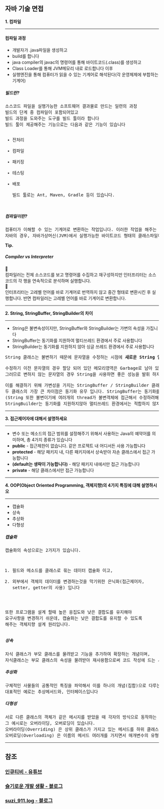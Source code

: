 <h2>자바 기술 면접</h2>
<b>1. 컴파일</b><br>
<hr>
<h4>컴파일 과정</h4>
<ul>
  <li>개발자가 .java파일을 생성하고</li>
  <li>build를 합니다</li>
  <li>java compiler의 javac의 명령어를 통해 바이트코드(.class)를 생성하고</li>
  <li>Class Loader를 통해 JVM메모리 내로 로드합니다 이후</li>
  <li>실행엔진을 통해 컴퓨터가 읽을 수 있는 기계어로 해석된다(각 운영체제에 부합하는 기계어)</li>
</ul>
<h5>빌드란?</h5>
<pre>
소스코드 파일을 실행가능한 소프트웨어 결과물로 만드는 일련의 과정
빌드의 단계 중 컴파일이 포함되어있고
빌드 과정을 도와주는 도구를 빌드 툴이라 합니다
빌드 툴이 제공해주는 기능으로는 다음과 같은 기능이 있습니다
<ul>
<li>전처리</li>
<li>컴파일</li>
<li>패키징</li>
<li>테스팅</li>
<li>배포</li>
빌드 툴로는 Ant, Maven, Gradle 등이 있습니다.
</ul>
</pre>

<h5>컴파일이란?</h5>
<pre>
컴퓨터가 이해할 수 있는 기계어로 변환하는 작업입니다. 이러한 작업을 해주는 프로그램을 가르켜 컴파일러(Compiler)라 합니다.
자바의 경우, 자바가상머신(JVM)에서 실행가능한 바이트코드 형태의 클래스파일이 생성이 됩니다.
</pre>
<strong>Tip.</strong>
<h5>Compiler vs Interpreter</h5>
🤚<br>
컴파일러는 전체 소스코드를 보고 명령어를 수집하고 재구성하지만
인터프리터는 소스코드의 각 행을 연속적으로 분석하며 실행합니다.
<br>
🤚 <br>
인터프리터는 고레벨 언어를 바로 기계어로 번역하지 않고 중간 형태로 변환시킨 후 실행합니다.
반면 컴파일러는 고레벨 언어를 바로 기계어로 변환합니다.
<hr>
<b>2. String, StringBuffer, StringBuilder의 차이 </b>
<hr>
<ul>
  <li>String은 불변속성이지만, StringBuffer와 StringBuilder는 가변의 속성을 가집니다</li>
  <li>StringBuffer는 동기화를 지원하여 멀티쓰레드 환경에서 주로 사용합니다</li>
  <li>StringBuilder는 동기화를 지원하지 않아 싱글 쓰레드 환경에서 주로 사용합니다</li>
</ul>
<pre>
String 클래스는 불변하기 때문에 문자열을 수정하는 시점에 <b>새로운 String 인스턴스</b>가 생성됩니다<br>
수정하기 이전 문자열의 경우 할당 되어 있던 메모리영역은 Garbage로 남아 있다가 GC(garbage collection)에 의해 사라집니다
그러므로 변하지 않는 문자열의 경우 String을 사용하면 좋은 성능을 발휘 하지만 추가 삭제 수정등 연산이 빈번할 경우 String 클래스는 힙 메모리에 많은 Garbage가 생성되어 메모리 부족이 발생 됩니다<br>
이를 해결하기 위해 가변성을 가지는 StringBuffer / StringBuilder 클래스가 도입되었으며, 
두 클래스의 가장 큰 차이점은 동기화 유무 입니다. StringBuffer는 동기화를 지원하여 멀티쓰레드 환경에서 안전하며
(String 또한 불변이기에 여러개의 thread가 불변객체에 접근해서 수정하려해도 수정이 불가능하기때문에 멀티쓰레드 환경에서 안정성이 있습니다)
StringBuilder는 동기화를 지원하지않아 멀티쓰레드 환경에서는 적합하지 않지만, 단일쓰레드에서의 성능은 StringBuffer보다 뛰어납니다
</pre>
<hr>
<b>3. 접근제어자에 대해서 설명하세요</b>
<hr>
<ul>
  <li>변수 또는 메소드의 접근 범위를 설정해주기 위해서 사용하는 Java의 예약어를 의미하며, 총 4가지 종류가 있습니다</li>
  <li><b>public</b> - 접근제한이 없습니다. 같은 프로젝트 내 어디서든 사용 가능합니다</li>
  <li><b>protected</b> - 해당 패키지 내, 다른 패키지에서 상속받아 자손 클래스에서 접근 가능합니다</li>
  <li><b>(default는 생략이 가능합니다)</b> - 해당 패키지 내에서만 접근 가능합니다</li>
  <li><b>private</b> - 해당 클래스에서만 접근 가능합니다</li>
</ul>  
<hr>
<b>4. OOP(Object Oriented Programming, 객체지향)의 4가지 특징에 대해 설명하시오</b>
<hr>
<ul>
  <li>캡슐화</li>
  <li>상속</li>
  <li>추상화</li>
  <li>다형성</li>
</ul>
<h5>캡슐화</h5>
<pre>
캡슐화의 속성으로는 2가지가 있습니다.

1. 필드와 메소드를 클래스로 묶는 데이터 캡슐화 이고,
2. 외부에서 객체의 데이터를 변경하는것을 막기위한 은닉화(접근제어자, setter, getter의 사용) 입니다

또한 프로그램을 설계 할때 높은 응집도와 낮은 결합도를 유지해야 요구사항을 변경하기 쉬운데, 
캡슐화는 낮은 결합도를 유지할 수 있도록 해주는 객체지향 설계 원리입니다.
</pre>
<h5>상속</h5>
<pre>
자식 클래스가 부모 클래스를 물려받고 기능을 추가하여 확장하는 개념이며,
자식클래스는 부모 클래스의 속성을 물려받아 재사용함으로써 코드 작성에 드는 시간과 비용을 높이이는 효과가 있습니다.
</pre>
<h5>추상화</h5>
<pre>
구체적인 사물들의 공통적인 특징을 파악해서 이를 하나의 개념(집합)으로 다루는 것 입니다
대표적인 예로는 추상메서드와, 인터페이스입니다
</pre>
<h5>다형성</h5>
<pre>
서로 다른 클래스의 객체가 같은 메시지를 받았을 때 각자의 방식으로 동작하는 능력이라고 생각합니다.
그 예시로는 오버라이딩, 오버로딩이 있습니다.
오버라이딩(Overriding) 은 상위 클래스가 가지고 있는 메서드를 하위 클래스가 재정의해서 사용하는 기술이고,
오버로딩(Overloading) 은 이름의 메서드 여러개를 가지면서 매개변수의 유형과 개수가 다르도록 하는 기술입니다
</pre>
<hr>
<h2>참조</h2>
<h3><a href="https://www.youtube.com/channel/UCHFz--glnVVP1xBLA-8kltg">인큐티비 - 유튜브</a>
<h3><a href="https://dev-coco.tistory.com">슬기로운 개발 생활 - 블로그</a></h3>
<h3><a href="https://velog.io/@sungsuzi/oop%EC%9D%98-4%EA%B0%80%EC%A7%80-%ED%8A%B9%EC%A7%95">suzi_911.log - 블로그</a></h3>

